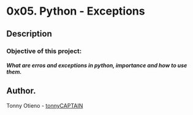 # 0x05. Python - Exceptions

## Description

### Objective of this project:

##### What are erros and exceptions in python, importance and how to use them.




## Author.
Tonny Otieno - [tonnyCAPTAIN](https://github.com/tonnyCAPTAIN/)
